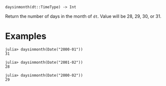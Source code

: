 ```
daysinmonth(dt::TimeType) -> Int
```

Return the number of days in the month of `dt`. Value will be 28, 29, 30, or 31.

# Examples

```jldoctest
julia> daysinmonth(Date("2000-01"))
31

julia> daysinmonth(Date("2001-02"))
28

julia> daysinmonth(Date("2000-02"))
29
```
